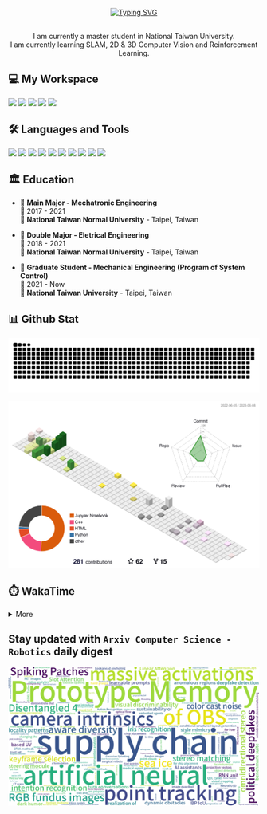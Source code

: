 <p align="center">
  <a href="https://git.io/typing-svg"><img src="https://readme-typing-svg.demolab.com?font=Fira+Code&size=50&pause=1000&color=040C10&center=true&vCenter=true&width=600&height=100&lines=Hi+%F0%9F%91%8B%2C+I'm+Offliner;Nice+to+meet+you!" alt="Typing SVG"/></a>
</p>

<p align='center'>
  <br>I am currently a master student in National Taiwan University.</br>
  I am currently learning SLAM, 2D & 3D Computer Vision and Reinforcement Learning.
</p>

<h2 align="left">💻 My Workspace</h2>
<p align='left'>
  <img src="https://img.shields.io/badge/windows%2011-%230078D6.svg?&style=for-the-badge&logo=windows&logoColor=white" />
  <img src="https://img.shields.io/badge/Ubuntu%2020.04-E95420.svg?style=for-the-badge&logo=ubuntu&logoColor=white" />
  <img src="https://img.shields.io/badge/intel-core%20i5%2012th-%230071C5.svg?&style=for-the-badge&logo=intel&logoColor=white" />
  <img src="https://img.shields.io/badge/RAM-16GB-%230071C5.svg?&style=for-the-badge&logoColor=white" />
  <img src="https://img.shields.io/badge/nvidia-gtx%203050-%2376B900.svg?&style=for-the-badge&logo=nvidia&logoColor=white" />
</p>

<h2 align="left">🛠️ Languages and Tools</h2>
<p align='left'>
  <img src="https://img.shields.io/badge/C-00599C?style=for-the-badge&logo=c&logoColor=white" />
  <img src="https://img.shields.io/badge/C%2B%2B-00599C?style=for-the-badge&logo=c%2B%2B&logoColor=white" />
  <img src="https://img.shields.io/badge/Python-FFD43B?style=for-the-badge&logo=python&logoColor=blue" />
  <img src="https://img.shields.io/badge/PyTorch-EE4C2C?style=for-the-badge&logo=PyTorch&logoColor=white" />
  <img src="https://img.shields.io/badge/PyTorch Lightning-792EE5?style=for-the-badge&logo=PyTorch Lightning&logoColor=white" />
  <img src="https://img.shields.io/badge/TensorFlow-FF6F00?style=for-the-badge&logo=TensorFlow&logoColor=white" />
  <img src="https://img.shields.io/badge/Keras-D00000?style=for-the-badge&logo=Keras&logoColor=white" />
  <img src="https://img.shields.io/badge/Docker-2CA5E0?style=for-the-badge&logo=docker&logoColor=white" />
  <img src="https://img.shields.io/badge/GIT-E44C30?style=for-the-badge&logo=git&logoColor=white" />
  <img src="https://img.shields.io/badge/Qt-41CD52?style=for-the-badge&logo=qt&logoColor=white" />  
</p>

## 🏛️ Education
- 📖 **Main Major - Mechatronic Engineering**\
📆 2017 - 2021\
📍 **National Taiwan Normal University** - Taipei, Taiwan

- 📖 **Double Major - Eletrical Engineering**\
📆 2018 - 2021\
📍 **National Taiwan Normal University** - Taipei, Taiwan

- 📖 **Graduate Student - Mechanical Engineering (Program of System Control)**\
📆 2021 - Now\
📍 **National Taiwan University** - Taipei, Taiwan

<h2 align="left">📊 Github Stat</h2>

![GitHub Snake Light](https://github.com/Offliners/Offliners/blob/output/github-contribution-grid-snake.svg)

![](./profile-3d-contrib/profile-season-animate.svg)

<h2 align="left">⏱️ WakaTime</h2>

<details>
<summary>More</summary>

<!--START_SECTION:waka-->
![Code Time](http://img.shields.io/badge/Code%20Time-637%20hrs%2032%20mins-blue)

![Profile Views](http://img.shields.io/badge/Profile%20Views-34-blue)

**🐱 My GitHub Data** 

> 📦 6.0 MB Used in GitHub's Storage 
 > 
> 🏆 73 Contributions in the Year 2023
 > 
> 🚫 Not Opted to Hire
 > 
> 📜 45 Public Repositories 
 > 
> 🔑 29 Private Repositories 
 > 
📊 **This Week I Spent My Time On** 

```text
🕑︎ Time Zone: Asia/Taipei

💬 Programming Languages: 
Python                   29 hrs 23 mins      ████████████████████░░░░░   78.42 % 
Text                     2 hrs 45 mins       ██░░░░░░░░░░░░░░░░░░░░░░░   07.37 % 
Markdown                 2 hrs 5 mins        █░░░░░░░░░░░░░░░░░░░░░░░░   05.57 % 
C++                      1 hr 6 mins         █░░░░░░░░░░░░░░░░░░░░░░░░   02.94 % 
Other                    49 mins             █░░░░░░░░░░░░░░░░░░░░░░░░   02.19 % 

🔥 Editors: 
VS Code                  37 hrs 29 mins      █████████████████████████   100.00 % 

🐱‍💻 Projects: 
human_robot_interaction  29 hrs 25 mins      ████████████████████░░░░░   78.47 % 
Multilingual_Dialogue_Sys3 hrs 57 mins       ███░░░░░░░░░░░░░░░░░░░░░░   10.55 % 
dashgo                   3 hrs 42 mins       ██░░░░░░░░░░░░░░░░░░░░░░░   09.91 % 
LiDAR-Gazebo-Simulation  12 mins             ░░░░░░░░░░░░░░░░░░░░░░░░░   00.54 % 
mpu6050_serial_to_imu    3 mins              ░░░░░░░░░░░░░░░░░░░░░░░░░   00.15 % 

💻 Operating System: 
Linux                    37 hrs 29 mins      █████████████████████████   100.00 % 
```

**I Mostly Code in Python** 

```text
Python                   27 repos            ██████████░░░░░░░░░░░░░░░   38.03 % 
C++                      23 repos            ████████░░░░░░░░░░░░░░░░░   32.39 % 
C                        8 repos             ███░░░░░░░░░░░░░░░░░░░░░░   11.27 % 
Jupyter Notebook         6 repos             ██░░░░░░░░░░░░░░░░░░░░░░░   08.45 % 
HTML                     1 repo              ░░░░░░░░░░░░░░░░░░░░░░░░░   01.41 % 
```




 Last Updated on 08/06/2023 20:06:34 UTC
<!--END_SECTION:waka-->

</details>

## Stay updated with `Arxiv Computer Science - Robotics` daily digest
<img src="https://github.com/Offliners/Offliners/blob/a225bdb8417e85392b4b4f5b8d8bc87185819b8d/wordcloud/wordcloud.png" alt="Word Cloud">
